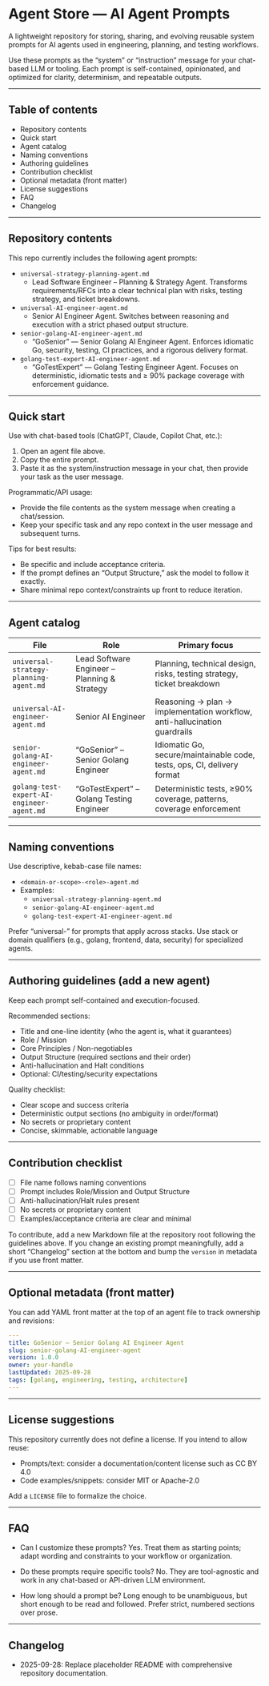 # Agent Store — AI Agent Prompts

A lightweight repository for storing, sharing, and evolving reusable system prompts for AI agents used in engineering, planning, and testing workflows.

Use these prompts as the “system” or “instruction” message for your chat-based LLM or tooling. Each prompt is self-contained, opinionated, and optimized for clarity, determinism, and repeatable outputs.

---

## Table of contents

- Repository contents
- Quick start
- Agent catalog
- Naming conventions
- Authoring guidelines
- Contribution checklist
- Optional metadata (front matter)
- License suggestions
- FAQ
- Changelog

---

## Repository contents

This repo currently includes the following agent prompts:

- `universal-strategy-planning-agent.md`
	- Lead Software Engineer – Planning & Strategy Agent. Transforms requirements/RFCs into a clear technical plan with risks, testing strategy, and ticket breakdowns.
- `universal-AI-engineer-agent.md`
	- Senior AI Engineer Agent. Switches between reasoning and execution with a strict phased output structure.
- `senior-golang-AI-engineer-agent.md`
	- “GoSenior” — Senior Golang AI Engineer Agent. Enforces idiomatic Go, security, testing, CI practices, and a rigorous delivery format.
- `golang-test-expert-AI-engineer-agent.md`
	- “GoTestExpert” — Golang Testing Engineer Agent. Focuses on deterministic, idiomatic tests and ≥ 90% package coverage with enforcement guidance.

---

## Quick start

Use with chat-based tools (ChatGPT, Claude, Copilot Chat, etc.):

1) Open an agent file above.
2) Copy the entire prompt.
3) Paste it as the system/instruction message in your chat, then provide your task as the user message.

Programmatic/API usage:
- Provide the file contents as the system message when creating a chat/session.
- Keep your specific task and any repo context in the user message and subsequent turns.

Tips for best results:
- Be specific and include acceptance criteria.
- If the prompt defines an “Output Structure,” ask the model to follow it exactly.
- Share minimal repo context/constraints up front to reduce iteration.

---

## Agent catalog

| File | Role | Primary focus |
|---|---|---|
| `universal-strategy-planning-agent.md` | Lead Software Engineer – Planning & Strategy | Planning, technical design, risks, testing strategy, ticket breakdown |
| `universal-AI-engineer-agent.md` | Senior AI Engineer | Reasoning → plan → implementation workflow, anti-hallucination guardrails |
| `senior-golang-AI-engineer-agent.md` | “GoSenior” – Senior Golang Engineer | Idiomatic Go, secure/maintainable code, tests, ops, CI, delivery format |
| `golang-test-expert-AI-engineer-agent.md` | “GoTestExpert” – Golang Testing Engineer | Deterministic tests, ≥90% coverage, patterns, coverage enforcement |

---

## Naming conventions

Use descriptive, kebab-case file names:

- `<domain-or-scope>-<role>-agent.md`
- Examples:
	- `universal-strategy-planning-agent.md`
	- `senior-golang-AI-engineer-agent.md`
	- `golang-test-expert-AI-engineer-agent.md`

Prefer “universal-” for prompts that apply across stacks. Use stack or domain qualifiers (e.g., golang, frontend, data, security) for specialized agents.

---

## Authoring guidelines (add a new agent)

Keep each prompt self-contained and execution-focused.

Recommended sections:
- Title and one-line identity (who the agent is, what it guarantees)
- Role / Mission
- Core Principles / Non-negotiables
- Output Structure (required sections and their order)
- Anti-hallucination and Halt conditions
- Optional: CI/testing/security expectations

Quality checklist:
- Clear scope and success criteria
- Deterministic output sections (no ambiguity in order/format)
- No secrets or proprietary content
- Concise, skimmable, actionable language

---

## Contribution checklist

- [ ] File name follows naming conventions
- [ ] Prompt includes Role/Mission and Output Structure
- [ ] Anti-hallucination/Halt rules present
- [ ] No secrets or proprietary content
- [ ] Examples/acceptance criteria are clear and minimal

To contribute, add a new Markdown file at the repository root following the guidelines above. If you change an existing prompt meaningfully, add a short “Changelog” section at the bottom and bump the `version` in metadata if you use front matter.

---

## Optional metadata (front matter)

You can add YAML front matter at the top of an agent file to track ownership and revisions:

```yaml
---
title: GoSenior – Senior Golang AI Engineer Agent
slug: senior-golang-AI-engineer-agent
version: 1.0.0
owner: your-handle
lastUpdated: 2025-09-28
tags: [golang, engineering, testing, architecture]
---
```

---

## License suggestions

This repository currently does not define a license. If you intend to allow reuse:
- Prompts/text: consider a documentation/content license such as CC BY 4.0
- Code examples/snippets: consider MIT or Apache-2.0

Add a `LICENSE` file to formalize the choice.

---

## FAQ

- Can I customize these prompts?
	Yes. Treat them as starting points; adapt wording and constraints to your workflow or organization.

- Do these prompts require specific tools?
	No. They are tool-agnostic and work in any chat-based or API-driven LLM environment.

- How long should a prompt be?
	Long enough to be unambiguous, but short enough to be read and followed. Prefer strict, numbered sections over prose.

---

## Changelog

- 2025-09-28: Replace placeholder README with comprehensive repository documentation.

